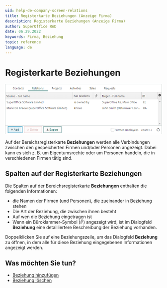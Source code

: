 ```yaml
---
uid: help-de-company-screen-relations
title: Registerkarte Beziehungen (Anzeige Firma)
description: Registerkarte Beziehungen (Anzeige Firma)
author: SuperOffice RnD
date: 06.29.2022
keywords: Firma, Beziehung
topic: reference
language: de
---
```


# Registerkarte Beziehungen

![Beziehungen (Ansicht Firma) -screenshot][img2]

Auf der Bereichsregisterkarte **Beziehungen** werden alle Verbindungen zwischen den gespeicherten Firmen und/oder Personen angezeigt. Dabei kann es sich z. B. um Eigentumsrechte oder um Personen handeln, die in verschiedenen Firmen tätig sind.

## <a id="columns"></a>Spalten auf der Registerkarte Beziehungen

Die Spalten auf der Bereichsregisterkarte **Beziehungen** enthalten die folgenden Informationen:

* die Namen der Firmen (und Personen), die zueinander in Beziehung stehen
* Die Art der Beziehung, die zwischen ihnen besteht
* Auf wen die Beziehung eingetragen ist
* Wenn ein Büroklammer-Symbol (![Symbol][img1]) angezeigt wird, ist im Dialogfeld **Beziehung** eine detailliertere Beschreibung der Beziehung vorhanden.

Doppelklicken Sie auf eine Beziehungszeile, um das Dialogfeld **Beziehung** zu öffnen, in dem alle für diese Beziehung eingegebenen Informationen angezeigt werden.

## Was möchten Sie tun?

* [Beziehung hinzufügen][1]
* [Beziehung löschen][2]

<!-- Referenced links -->
[1]: ../add-relation.md
[2]: ../delete-relation.md

<!-- Referenced images -->
[img1]: ../../../../media/icons/binders.png
[img2]: ../../../../media/loc/en/company/relations-detail.png

